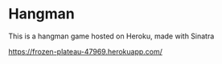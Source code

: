 # Hangman
This is a hangman game hosted on Heroku, made with Sinatra

https://frozen-plateau-47969.herokuapp.com/
